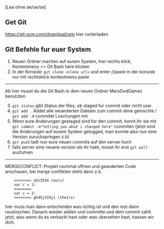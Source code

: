 [Lea ohne ae/ue/oe]
## Get Git
https://git-scm.com/download/win hier runterladen

## Git Befehle fur euer System

1. Neuen Ordner machen auf eurem System, hier rechts klick, Kontextmenu >> Git Bash here klicken
2. In der Konsole: `git clone <clone url>` und enter //paste in der konsole nur mit rechtsklick kontextmenu paste

---
Ab hier musst du die Git Bash in dem neuen Ordner MarsGodGames benutzten

3. `git status` gibt Status der files, ob staged fur commit oder nicht usw
4. `git add .` Addet alle veranderten Dateien zum commit ohne geloschte / `git add -A` commitet Loschungen mit
5. Wenn eure Anderungen gestaged sind fur den commit, konnt ihr sie mit `git commit -m"telling you what i changed here"` commiten 
	(jetzt sind die Anderungen auf eurem System gelogged, man konnte also nun eine Version zuruckspringen z.b)
6. `git push` ladt nun eure neuen commits auf den server hoch
7. falls server eine neuere version als ihr habt, musst ihr erst `git pull` ausfuhren
---
MERGECONFLICT: Projekt nochmal offnen und geanderten Code anschauen, bei merge conflikten steht dann z.b. 
```
	>>>>>>>> a5c3534 (ours) 
	var c = 1:
	========
	var c = 2:
	<<<<<<<< gh4hj324j1 (theirs)
```
hier muss man dann entscheiden was richtig ist und den rest dann rausloschen. 
Danach wieder adden und committe und dein commit zahlt jetzt, also wenn du es verkackt hast oder was ubersehen hast, hassen wir dich. 
